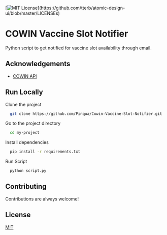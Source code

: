 [![MIT License](https://img.shields.io/apm/l/atomic-design-ui.svg?)](https://github.com/tterb/atomic-design-ui/blob/master/LICENSEs)

# COWIN Vaccine Slot Notifier

Python script to get notified for vaccine slot availability through email.

  
## Acknowledgements

 - [COWIN API](https://apisetu.gov.in/public/api/cowin)


## Run Locally

Clone the project

```bash
  git clone https://github.com/Pinqua/Cowin-Vaccine-Slot-Notifier.git
```

Go to the project directory

```bash
  cd my-project
```

Install dependencies

```bash
  pip install -r requirements.txt
```

Run Script

```bash
  python script.py
```
  
## Contributing

Contributions are always welcome!

  
## License

[MIT](https://choosealicense.com/licenses/mit/)

